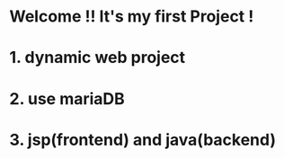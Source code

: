 # Welcome !! It's my first Project !
# 1. dynamic web project
# 2. use mariaDB
# 3. jsp(frontend) and java(backend)

